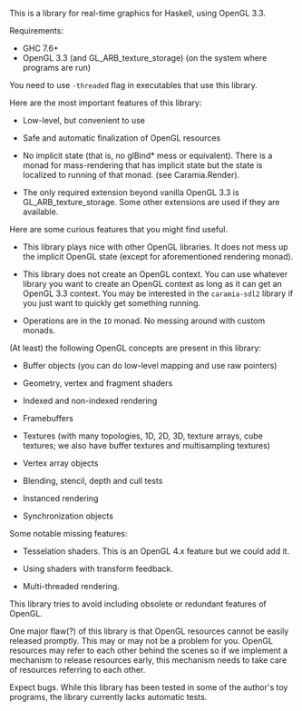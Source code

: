 This is a library for real-time graphics for Haskell, using OpenGL 3.3.

Requirements:

  * GHC 7.6+
  * OpenGL 3.3 (and GL\_ARB\_texture\_storage) (on the system where programs are
    run)

You need to use `-threaded` flag in executables that use this library.

Here are the most important features of this library:

  * Low-level, but convenient to use

  * Safe and automatic finalization of OpenGL resources

  * No implicit state (that is, no glBind* mess or equivalent). There is a
    monad for mass-rendering that has implicit state but the state is localized
    to running of that monad. (see Caramia.Render).

  * The only required extension beyond vanilla OpenGL 3.3 is
    GL\_ARB\_texture\_storage. Some other extensions are used if they are
    available.

Here are some curious features that you might find useful.

  * This library plays nice with other OpenGL libraries. It does not mess up
    the implicit OpenGL state (except for aforementioned rendering monad).

  * This library does not create an OpenGL context. You can use whatever
    library you want to create an OpenGL context as long as it can get an
    OpenGL 3.3 context. You may be interested in the `caramia-sdl2` library if
    you just want to quickly get something running.

  * Operations are in the `IO` monad. No messing around with custom monads.

(At least) the following OpenGL concepts are present in this library:

  * Buffer objects (you can do low-level mapping and use raw pointers)

  * Geometry, vertex and fragment shaders

  * Indexed and non-indexed rendering

  * Framebuffers

  * Textures (with many topologies, 1D, 2D, 3D, texture arrays, cube textures;
    we also have buffer textures and multisampling textures)

  * Vertex array objects

  * Blending, stencil, depth and cull tests

  * Instanced rendering

  * Synchronization objects

Some notable missing features:

  * Tesselation shaders. This is an OpenGL 4.x feature but we could add it.

  * Using shaders with transform feedback.

  * Multi-threaded rendering.

This library tries to avoid including obsolete or redundant features of OpenGL.

One major flaw(?) of this library is that OpenGL resources cannot be easily
released promptly. This may or may not be a problem for you. OpenGL resources
may refer to each other behind the scenes so if we implement a mechanism to
release resources early, this mechanism needs to take care of resources
referring to each other.

Expect bugs. While this library has been tested in some of the author's toy
programs, the library currently lacks automatic tests.

